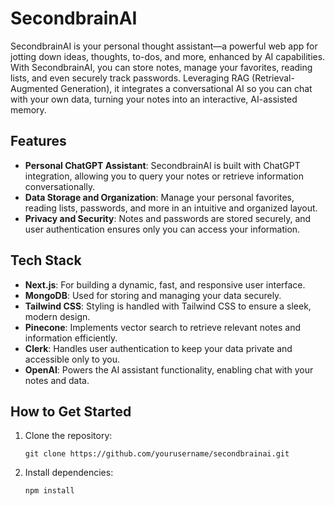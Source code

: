 # SecondbrainAI

SecondbrainAI is your personal thought assistant—a powerful web app for jotting down ideas, thoughts, to-dos, and more, enhanced by AI capabilities. With SecondbrainAI, you can store notes, manage your favorites, reading lists, and even securely track passwords. Leveraging RAG (Retrieval-Augmented Generation), it integrates a conversational AI so you can chat with your own data, turning your notes into an interactive, AI-assisted memory.

## Features

- **Personal ChatGPT Assistant**: SecondbrainAI is built with ChatGPT integration, allowing you to query your notes or retrieve information conversationally.
- **Data Storage and Organization**: Manage your personal favorites, reading lists, passwords, and more in an intuitive and organized layout.
- **Privacy and Security**: Notes and passwords are stored securely, and user authentication ensures only you can access your information.

## Tech Stack

- **Next.js**: For building a dynamic, fast, and responsive user interface.
- **MongoDB**: Used for storing and managing your data securely.
- **Tailwind CSS**: Styling is handled with Tailwind CSS to ensure a sleek, modern design.
- **Pinecone**: Implements vector search to retrieve relevant notes and information efficiently.
- **Clerk**: Handles user authentication to keep your data private and accessible only to you.
- **OpenAI**: Powers the AI assistant functionality, enabling chat with your notes and data.

## How to Get Started

1. Clone the repository:
   ```
   git clone https://github.com/yourusername/secondbrainai.git
   ```
2. Install dependencies:
   ```
   npm install
   ```
